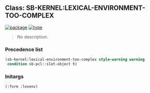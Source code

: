 ## Class: SB-KERNEL:LEXICAL-ENVIRONMENT-TOO-COMPLEX
[![package](https://img.shields.io/badge/Package-SB--KERNEL-5f9ea0.svg?style=social&colorA=999999)](../) [![type](https://img.shields.io/badge/Type-Class-5f9ea0.svg?style=social&colorA=999999)](../#class) 

> No description.

### Precedence list
```cl
(sb-kernel:lexical-environment-too-complex style-warning warning
 condition sb-pcl::slot-object t)
```
### Initargs
```cl
(:form :lexenv)
```
